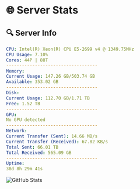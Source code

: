# 🌐 Server Stats
## 🔍 Server Info
```yaml
CPU: Intel(R) Xeon(R) CPU E5-2699 v4 @ 1349.75MHz
CPU Usage: 7.10%
Cores: 44P | 88T
-----------------------------------
Memory:
Current Usage: 147.26 GB/503.74 GB
Available: 353.02 GB
-----------------------------------
Disk:
Current Usage: 112.70 GB/1.71 TB
Free: 1.52 TB
-----------------------------------
GPU:
No GPU detected
-----------------------------------
Network:
Current Transfer (Sent): 14.66 MB/s
Current Transfer (Received): 67.82 KB/s
Total Sent: 66.01 TB
Total Received: 565.09 GB
-----------------------------------
Uptime:
38d 8h 29m 41s
```
![GitHub Stats](https://img.shields.io/badge/Updated-2025-04-15_05:52:30-blue)